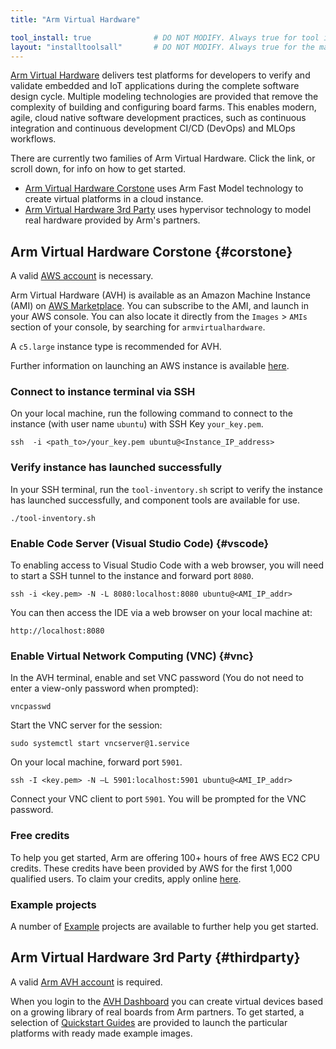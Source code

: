 ```yaml
---
title: "Arm Virtual Hardware"

tool_install: true              # DO NOT MODIFY. Always true for tool installs
layout: "installtoolsall"       # DO NOT MODIFY. Always true for the main page of tool installs
---
```

[Arm Virtual Hardware](https://avh.arm.com/) delivers test platforms for developers to verify and validate embedded and IoT applications during the complete software design cycle. Multiple modeling technologies are provided that remove the complexity of building and configuring board farms. This enables modern, agile, cloud native software development practices, such as continuous integration and continuous development CI/CD (DevOps) and MLOps workflows.

There are currently two families of Arm Virtual Hardware. Click the link, or scroll down, for info on how to get started.

- [Arm Virtual Hardware Corstone](#corstone) uses Arm Fast Model technology to create virtual platforms in a cloud instance.
- [Arm Virtual Hardware 3rd Party](#thirdparty) uses hypervisor technology to model real hardware provided by Arm's partners.

## Arm Virtual Hardware Corstone {#corstone}

A valid [AWS account](https://aws.amazon.com/) is necessary. 

Arm Virtual Hardware (AVH) is available as an Amazon Machine Instance (AMI) on [AWS Marketplace](https://aws.amazon.com/marketplace/pp/prodview-urbpq7yo5va7g). You can subscribe to the AMI, and launch in your AWS console. You can also locate it directly from the `Images` > `AMIs` section of your console, by searching for `armvirtualhardware`.

A `c5.large` instance type is recommended for AVH.

Further information on launching an AWS instance is available [here](/learning-paths/server-and-cloud/providers/aws/).

### Connect to instance terminal via SSH

On your local machine, run the following command to connect to the instance (with user name `ubuntu`) with SSH Key `your_key.pem`.
```console
ssh  -i <path_to>/your_key.pem ubuntu@<Instance_IP_address>
```
### Verify instance has launched successfully

In your SSH terminal, run the `tool-inventory.sh` script to verify the instance has launched successfully, and component tools are available for use.
```console
./tool-inventory.sh
```
### Enable Code Server (Visual Studio Code)  {#vscode}
To enabling access to Visual Studio Code with a web browser, you will need to start a SSH tunnel to the instance and forward port `8080`.

```console
ssh -i <key.pem> -N -L 8080:localhost:8080 ubuntu@<AMI_IP_addr>
```
You can then access the IDE via a web browser on your local machine at:
```console
http://localhost:8080
```
### Enable Virtual Network Computing (VNC) {#vnc}

In the AVH terminal, enable and set VNC password (You do not need to enter a view-only password when prompted):
```console
vncpasswd
```
Start the VNC server for the session:
```console
sudo systemctl start vncserver@1.service
```
On your local machine, forward port `5901`.
```console
ssh -I <key.pem> -N –L 5901:localhost:5901 ubuntu@<AMI_IP_addr>
```
Connect your VNC client to port `5901`. You will be prompted for the VNC password.

### Free credits

To help you get started, Arm are offering 100+ hours of free AWS EC2 CPU credits. These credits have been provided by AWS for the first 1,000 qualified users. To claim your credits, apply online [here](https://www.arm.com/company/contact-us/virtual-hardware).

### Example projects

A number of [Example](https://arm-software.github.io/AVH/main/examples/html/index.html) projects are available to further help you get started.

## Arm Virtual Hardware 3rd Party {#thirdparty}

A valid [Arm AVH account](https://www.arm.com/resources/contact-us/virtual-hardware-boards) is required.

When you login to the [AVH Dashboard](https://app.avh.arm.com) you can create virtual devices based on a growing library of real boards from Arm partners. To get started, a selection of [Quickstart Guides](https://intercom.help/arm-avh/en/collections/3380338-getting-started#quickstart) are provided to launch the particular platforms with ready made example images.
